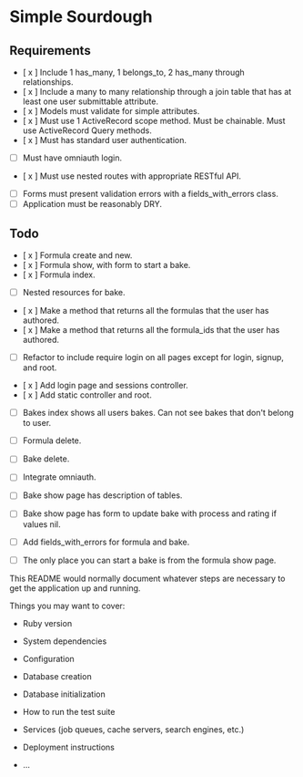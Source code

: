 # Simple Sourdough


## Requirements

- [ x ] Include 1 has_many, 1 belongs_to, 2 has_many through relationships.
- [ x ] Include a many to many relationship through a join table that has at least one user submittable attribute.
- [ x ] Models must validate for simple attributes.
- [ x ] Must use 1 ActiveRecord scope method. Must be chainable. Must use ActiveRecord Query methods.
- [ x ] Must has standard user authentication.
- [  ] Must have omniauth login.
- [ x ] Must use nested routes with appropriate RESTful API.
- [  ] Forms must present validation errors with a fields_with_errors class.
- [  ] Application must be reasonably DRY. 

## Todo

- [ x ] Formula create and new.
- [ x ] Formula show, with form to start a bake.
- [ x ] Formula index.
- [  ] Nested resources for bake.
- [ x ] Make a method that returns all the formulas that the user has authored.
- [ x ] Make a method that returns all the formula_ids that the user has authored.
- [  ] Refactor to include require login on all pages except for login, signup, and root.
- [ x ] Add login page and sessions controller.
- [ x ] Add static controller and root.
- [  ] Bakes index shows all users bakes. Can not see bakes that don't belong to user.
- [  ] Formula delete.
- [  ] Bake delete.
- [  ] Integrate omniauth.
- [  ] Bake show page has description of tables.
- [  ] Bake show page has form to update bake with process and rating if values nil.
- [  ] Add fields_with_errors for formula and bake.
- [  ] The only place you can start a bake is from the formula show page.

    




This README would normally document whatever steps are necessary to get the
application up and running.

Things you may want to cover:

* Ruby version

* System dependencies

* Configuration

* Database creation

* Database initialization

* How to run the test suite

* Services (job queues, cache servers, search engines, etc.)

* Deployment instructions

* ...
